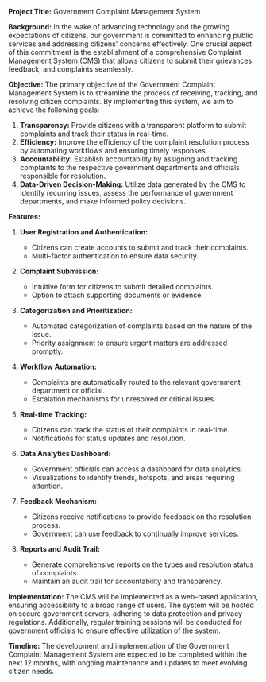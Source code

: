 **Project Title:** Government Complaint Management System

**Background:**
In the wake of advancing technology and the growing expectations of citizens, our government is committed to enhancing public services and addressing citizens' concerns effectively. One crucial aspect of this commitment is the establishment of a comprehensive Complaint Management System (CMS) that allows citizens to submit their grievances, feedback, and complaints seamlessly.

**Objective:**
The primary objective of the Government Complaint Management System is to streamline the process of receiving, tracking, and resolving citizen complaints. By implementing this system, we aim to achieve the following goals:
1. **Transparency:** Provide citizens with a transparent platform to submit complaints and track their status in real-time.
2. **Efficiency:** Improve the efficiency of the complaint resolution process by automating workflows and ensuring timely responses.
3. **Accountability:** Establish accountability by assigning and tracking complaints to the respective government departments and officials responsible for resolution.
4. **Data-Driven Decision-Making:** Utilize data generated by the CMS to identify recurring issues, assess the performance of government departments, and make informed policy decisions.

**Features:**
1. **User Registration and Authentication:**
   - Citizens can create accounts to submit and track their complaints.
   - Multi-factor authentication to ensure data security.
2. **Complaint Submission:**
   - Intuitive form for citizens to submit detailed complaints.
   - Option to attach supporting documents or evidence.
3. **Categorization and Prioritization:**
   - Automated categorization of complaints based on the nature of the issue.
   - Priority assignment to ensure urgent matters are addressed promptly.

4. **Workflow Automation:**
   - Complaints are automatically routed to the relevant government department or official.
   - Escalation mechanisms for unresolved or critical issues.
5. **Real-time Tracking:**
   - Citizens can track the status of their complaints in real-time.
   - Notifications for status updates and resolution.
6. **Data Analytics Dashboard:**
   - Government officials can access a dashboard for data analytics.
   - Visualizations to identify trends, hotspots, and areas requiring attention.
7. **Feedback Mechanism:**
   - Citizens receive notifications to provide feedback on the resolution process.
   - Government can use feedback to continually improve services.
8. **Reports and Audit Trail:**
   - Generate comprehensive reports on the types and resolution status of complaints.
   - Maintain an audit trail for accountability and transparency.

**Implementation:**
The CMS will be implemented as a web-based application, ensuring accessibility to a broad range of users. The system will be hosted on secure government servers, adhering to data protection and privacy regulations. Additionally, regular training sessions will be conducted for government officials to ensure effective utilization of the system.

**Timeline:**
The development and implementation of the Government Complaint Management System are expected to be completed within the next 12 months, with ongoing maintenance and updates to meet evolving citizen needs.

